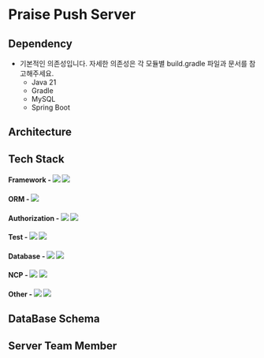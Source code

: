 # Praise Push Server

## Dependency
- 기본적인 의존성입니다. 자세한 의존성은 각 모듈별 build.gradle 파일과 문서를 참고해주세요.
  - Java 21
  - Gradle 
  - MySQL 
  - Spring Boot
 

## Architecture


## Tech Stack

#### Framework - <img src="https://img.shields.io/badge/Spring Boot-6DB33F?style=for-the-social&logo=Spring Boot&logoColor=white">  <img src="https://img.shields.io/badge/Gradle-02303A?style=for-the-social&logo=Gradle&logoColor=white">

#### ORM - <img src="https://img.shields.io/badge/Spring Data JPA-6DB33F?style=for-the-social&logo=Databricks&logoColor=white">

#### Authorization - <img src="https://img.shields.io/badge/Spring Security-6DB33F?style=for-the-social&logo=springsecurity&logoColor=white">  <img src="https://img.shields.io/badge/JSON Web Tokens-000000?style=for-the-social&logo=JSON Web Tokens&logoColor=white">

#### Test - <img src="https://img.shields.io/badge/JUnit5-25A162?style=for-the-sociak&logo=junit5&logoColor=white"> <img src="https://img.shields.io/badge/CodeCov-F01F7A?style=for-the-sociak&logo=codecov&logoColor=white">

#### Database - <img src="https://img.shields.io/badge/MySQL-4479A1.svg?style=for-the-social&logo=MySQL&logoColor=white">  <img src="https://img.shields.io/badge/MongoDB-234ea94b.svg?logo=mongodb&logoColor=white&style=for-the-social">

#### NCP - <img src ="https://img.shields.io/badge/NCP VM Instance-FF9900?style=for-the-social&logo=amazonec2&logoColor=white">  <img src ="https://img.shields.io/badge/NCP Object Storage-69A31?style=for-the-social&logo=amazons3&logoColor=white">

#### Other - <img src="https://img.shields.io/badge/ Swagger-6DB33F?style=for-the-social&logo=swagger&logoColor=white"> <img src="https://img.shields.io/badge/Firebase Cloud Messaging-FFCA28?style=for-the-social&logo=firebase&logoColor=white">

## DataBase Schema

## Server Team Member
